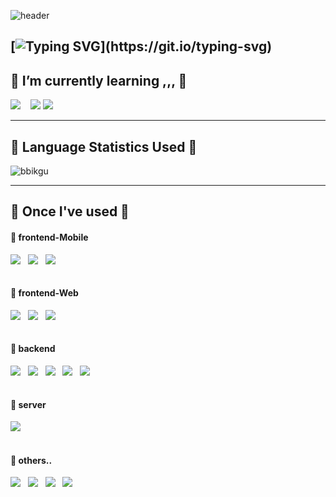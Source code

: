 ![header](https://capsule-render.vercel.app/api?type=waving&color=#ffbdf9&text=&animation=twinkling&height=80)

[![Typing SVG](https://readme-typing-svg.demolab.com?font=Alkatra&weight=500&size=55&duration=4000&pause=3&color=ffbdf9&center=false&vCenter=false&multiline=true&repeat=true&width=1000&height=100&lines=Welcome+to+hyemin's+GitHub!)](https://git.io/typing-svg)
---

## 🌱 I’m currently learning ,,, 🌱
<div>
<img src="https://img.shields.io/badge/Spring Boot-6DB33F?style=social&logo=spring boot&logoColor=">&nbsp;&nbsp;&nbsp;
<img src="https://img.shields.io/badge/Andoid Studio-3DDC84?style=social&logo=android studio&logoColor=green">
<img src="https://img.shields.io/badge/Flutter-02569B?style=social&logo=flutter&logoColor="/>

</div>
<hr>

## 💬 Language Statistics Used 💬

<p><img align="center" src="https://github-readme-stats.vercel.app/api/top-langs?username=hyeminililo&show_icons=true&locale=en&layout=compact" alt="bbikgu" /></p>
<hr>

## 🔨 Once I've used 🔨

#### 📎 frontend-Mobile
<div style="display:flex; flex-direction:row;">
    <img src="https://img.shields.io/badge/Kotlin-7F52FF?style=social&logo=kotlin&logoColor=">&nbsp;&nbsp;&nbsp;
    <img src="https://img.shields.io/badge/Android-3DDC84?style=social&logo=android&logoColor=green">&nbsp;&nbsp;&nbsp;
   <img src="https://img.shields.io/badge/Flutter-02569B?style=social&logo=flutter&logoColor="/>

</div>
<br>

#### 📎 frontend-Web 
<div style="display:flex; flex-direction:row;">
    <img src="https://img.shields.io/badge/html5-E34F26?style=social&logo=html5&logoColor="> &nbsp;&nbsp;&nbsp;
    <img src="https://img.shields.io/badge/css-1572B6?style=social&logo=css3&logoColor=blue"> &nbsp;&nbsp;&nbsp;
    <img src="https://img.shields.io/badge/javascript-F7DF1E?style=social&logo=javascript&logoColor=yellow"> &nbsp;&nbsp;&nbsp;
    </div>
<br>

#### 📎 backend 
<div style="display:flex; flex-direction:row;">
    <img src="https://img.shields.io/badge/java-007396?style=social&&logoColor=black">&nbsp;&nbsp;&nbsp;
    <img src="https://img.shields.io/badge/oracle-F80000?style=social&logo=oracle&logoColor=red"> &nbsp;&nbsp;&nbsp;
    <img src="https://img.shields.io/badge/mysql-4479A1?style=social&logo=mysql&logoColor=blue"> &nbsp;&nbsp;&nbsp;
    <img src="https://img.shields.io/badge/firebase-FFCA28?style=social&logo=firebase&logoColor=yellow">&nbsp;&nbsp;&nbsp;
<img src="https://img.shields.io/badge/Spring-6DB33F?style=social&logo=Spring&logoColor="/></div>
<br>

#### 📎 server 
<div style="display:flex; flex-direction:row;">
<img src="https://img.shields.io/badge/apache tomcat-F8DC75?style=social&logo=apachetomcat&logoColor="> &nbsp;&nbsp;&nbsp;
</div> 
<br>

#### 📎 others.. 
<div style="display:flex; flex-direction:row;">
<img src="https://img.shields.io/badge/Git-F05032?style=social&logo=git&logoColor="/> &nbsp;&nbsp;&nbsp;
<img src="https://img.shields.io/badge/GitHub-181717?style=social&logo=GitHub&logoColor="/> &nbsp;&nbsp;&nbsp;
<img src="https://img.shields.io/badge/python-3776AB?style=social&logo=python&logoColor="> &nbsp;&nbsp;&nbsp;
<img src="https://img.shields.io/badge/C-A8B9CC?style=social&logo=C&logoColor=blue"/> &nbsp;&nbsp;&nbsp;

</div>
<br>

[//]: # (<img src="https://img.shields.io/badge/Visual Studio-5C2D91?style=social&logo=Visual Studio&logoColor="/>)

[//]: # (<img src="https://img.shields.io/badge/Visual Studio Code-007ACC?style=social&logo=Visual Studio Code&logoColor="/>)
